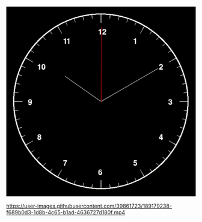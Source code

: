 [![Demo CountPages alpha](files/Watch.gif)](files/Watch.mp4)



https://user-images.githubusercontent.com/39861723/189179238-f689b0d3-1d8b-4c65-b1ad-4636727d180f.mp4

